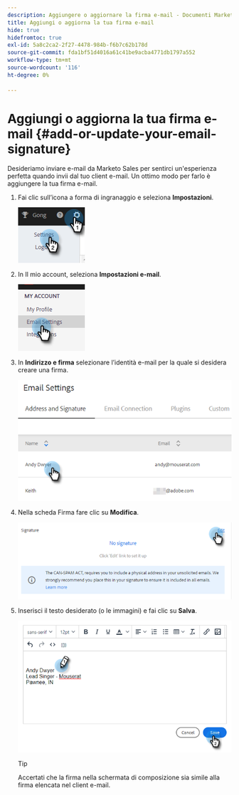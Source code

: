 ```yaml
---
description: Aggiungere o aggiornare la firma e-mail - Documenti Marketo - Documentazione del prodotto
title: Aggiungi o aggiorna la tua firma e-mail
hide: true
hidefromtoc: true
exl-id: 5a8c2ca2-2f27-4478-984b-f6b7c62b178d
source-git-commit: fda1bf51d4016a61c41be9acba4771db1797a552
workflow-type: tm+mt
source-wordcount: '116'
ht-degree: 0%

---
```


# Aggiungi o aggiorna la tua firma e-mail {#add-or-update-your-email-signature}

Desideriamo inviare e-mail da Marketo Sales per sentirci un&#39;esperienza perfetta quando invii dal tuo client e-mail. Un ottimo modo per farlo è aggiungere la tua firma e-mail.

1. Fai clic sull’icona a forma di ingranaggio e seleziona **Impostazioni**.

   ![](assets/add-or-update-your-email-signature-1.png)

1. In Il mio account, seleziona **Impostazioni e-mail**.

   ![](assets/add-or-update-your-email-signature-2.png)

1. In **Indirizzo e firma** selezionare l’identità e-mail per la quale si desidera creare una firma.

   ![](assets/add-or-update-your-email-signature-3.png)

1. Nella scheda Firma fare clic su **Modifica**.

   ![](assets/add-or-update-your-email-signature-4.png)

1. Inserisci il testo desiderato (o le immagini) e fai clic su **Salva**.

   ![](assets/add-or-update-your-email-signature-5.png)

   >[!TIP]
   >
   >Accertati che la firma nella schermata di composizione sia simile alla firma elencata nel client e-mail.
